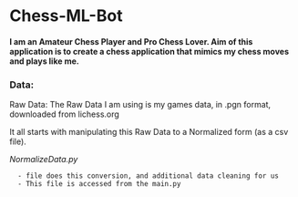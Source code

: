 # Chess-ML-Bot

#### I am an Amateur Chess Player and Pro Chess Lover. Aim of this application is to create a chess application that mimics my chess moves and plays like me.

### Data:

  Raw Data: The Raw Data I am using is my games data, in .pgn format, downloaded from lichess.org
  
  It all starts with manipulating this Raw Data to a Normalized form (as a csv file).
  
  *NormalizeData.py*
    
      - file does this conversion, and additional data cleaning for us
      - This file is accessed from the main.py
  
